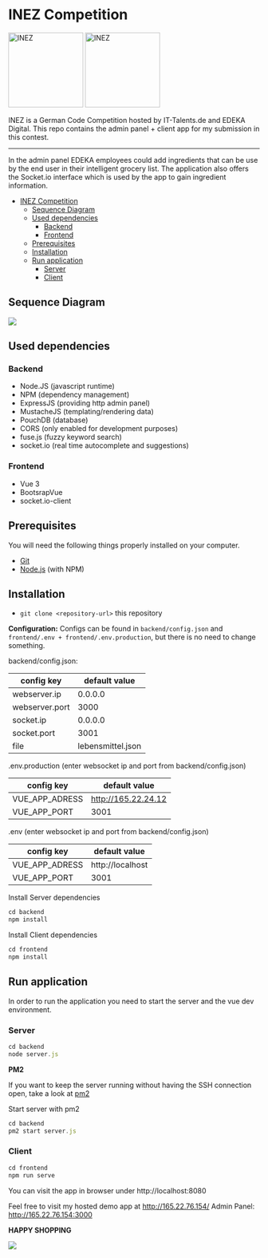 # INEZ Competition
  <img src="https://www.it-talents.de/thumbs/partner/edeka-digital-gmbh/original-500x173.jpg" width="150" title="INEZ"> <img src="https://www.it-talents.de/assets/img/logo_blue.svg" width="150" title="INEZ">
  

  
INEZ is a German Code Competition hosted by IT-Talents.de and EDEKA Digital. This repo contains the admin panel + client app for my submission in this contest.

* * *

In the admin panel EDEKA employees could add ingredients that can be use by the end user in their intelligent grocery list. 
The application also offers the Socket.io interface which is used by the app to gain ingredient information.

- [INEZ Competition](#inez-competition)
  * [Sequence Diagram](#sequence-diagram)
  * [Used dependencies](#used-dependencies)
    + [Backend](#backend)
    + [Frontend](#frontend)
  * [Prerequisites](#prerequisites)
  * [Installation](#installation)
  * [Run application](#run-application)
    + [Server](#server)
    + [Client](#client)

## Sequence Diagram
<img src="https://github.com/marienfeldtom/inez_admin/blob/master/diagram.svg">

## Used dependencies

### Backend
* Node.JS (javascript runtime)
* NPM (dependency management)
* ExpressJS (providing http admin panel)
* MustacheJS (templating/rendering data)
* PouchDB (database)
* CORS (only enabled for development purposes)
* fuse.js (fuzzy keyword search)
* socket.io (real time autocomplete and suggestions)

### Frontend
* Vue 3
* BootsrapVue
* socket.io-client

## Prerequisites

You will need the following things properly installed on your computer.

* [Git](http://git-scm.com/)
* [Node.js](http://nodejs.org/) (with NPM)

 ## Installation
 
 * `git clone <repository-url>` this repository 
 
 **Configuration:**
 Configs can be found in `backend/config.json` and `frontend/.env + frontend/.env.production`, but there is no need to change something.
 
backend/config.json:

| config key     | default value     |
|----------------|-------------------|
| webserver.ip   | 0.0.0.0           |
| webserver.port | 3000              |
| socket.ip      | 0.0.0.0           |
| socket.port    | 3001              |
| file           | lebensmittel.json |

.env.production (enter websocket ip and port from backend/config.json)

| config key     | default value     |
|----------------|-------------------|
| VUE_APP_ADRESS | http://165.22.24.12 |
| VUE_APP_PORT   | 3001              |

.env (enter websocket ip and port from backend/config.json)

| config key     | default value     |
|----------------|-------------------|
| VUE_APP_ADRESS | http://localhost  |
| VUE_APP_PORT   | 3001              |

 Install Server dependencies
```javascript
cd backend
npm install
```

 Install Client dependencies
```javascript
cd frontend
npm install
```

## Run application
In order to run the application you need to start the server and the vue dev environment.

### Server
 ```javascript
 cd backend
node server.js
```
**PM2**

If you want to keep the server running without having the SSH connection open, take a look at [pm2](https://www.npmjs.com/package/pm2)

Start server with pm2
```javascript
cd backend
pm2 start server.js
```

### Client

```javascript
cd frontend
npm run serve
```

You can visit the app in browser under http://localhost:8080

Feel free to visit my hosted demo app at http://165.22.76.154/
Admin Panel: http://165.22.76.154:3000

**HAPPY SHOPPING**

<img src="https://media3.giphy.com/media/26xBJQgfNVrVEQes0/giphy.gif">
